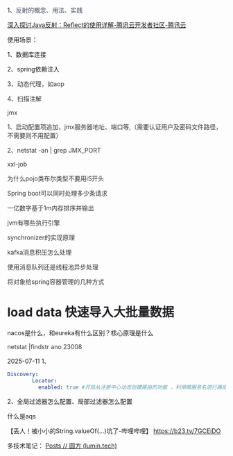 1、<font style="color:rgb(64, 72, 91);">反射的概念、用法、实践</font>

[深入探讨Java反射：Reflect的使用详解-腾讯云开发者社区-腾讯云](https://cloud.tencent.com/developer/article/2454533)

使用场景：

1、数据库连接

2、spring依赖注入

3、<font style="color:rgb(51, 51, 51);">动态代理，如aop</font>

<font style="color:rgb(51, 51, 51);">4、扫描注解</font>


<font style="color:rgb(51, 51, 51);">jmx</font>

<font style="color:rgb(51, 51, 51);">1、启动配置项追加，jmx服务器地址、端口等,（需要认证用户及密码文件路径，不需要则不用配置）</font>

<font style="color:rgb(51, 51, 51);">2、netstat -an | grep JMX_PORT	</font>

<font style="color:rgb(51, 51, 51);">xxl-job</font>

<font style="color:rgb(51, 51, 51);"></font>

<font style="color:rgb(51, 51, 51);">为什么pojo类布尔类型不要用iS开头</font>

<font style="color:rgb(51, 51, 51);">Spring boot可以同时处理多少条请求</font>

<font style="color:rgb(51, 51, 51);">一亿数字基于1m内存排序并输出</font>

<font style="color:rgb(51, 51, 51);">jvm有哪些执行引擎</font>

<font style="color:rgb(51, 51, 51);">synchronizer的实现原理</font>

<font style="color:rgb(51, 51, 51);">kafka消息积压怎么处理</font>

<font style="color:rgb(51, 51, 51);">使用消息队列还是线程池异步处理</font>

<font style="color:rgb(51, 51, 51);">将对象给spring容器管理的几种方式</font>

# <font style="color:rgb(34, 34, 38);">load data 快速导入大批量数据</font>
nacos是什么，和eureka有什么区别？核心原理是什么

<font style="color:rgb(51, 51, 51);"></font>

<font style="color:rgb(51, 51, 51);">netstat |findstr ano 23008</font>


2025-07-11
1、
```yml title="路由配置怎么配的"
Discovery:
        Locator:
          enabled: true #开启从注册中心动态创建路由的功能 ，利用微服务名进行路由
```
2、全局过滤器怎么配置、局部过滤器怎么配置


什么是aqs

【丢人！被小小的String.valueOf(...)坑了-哔哩哔哩】 https://b23.tv/7GCEiDO


多技术笔记：
[Posts // 圆方 (lumin.tech)](https://www.lumin.tech/posts/)